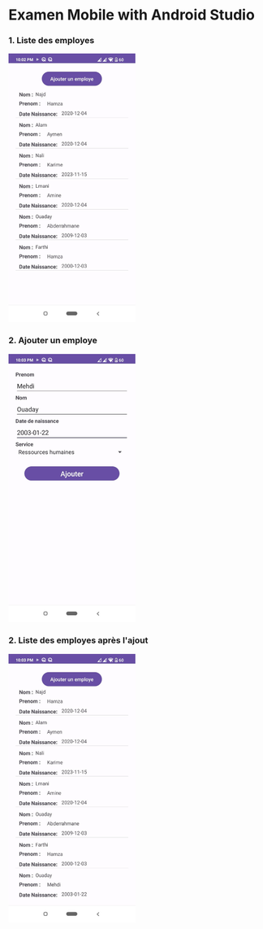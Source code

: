 # Examen Mobile with Android Studio

### 1. Liste des employes
   <img src="images/List_Employe_1.jpg" alt="" width="250"/>
   
### 2. Ajouter un employe
  <img src="images/Add_Employe.jpg" alt="" width="250"/>

### 2. Liste des employes après l'ajout
  <img src="images/List_Employe_2.jpg" alt="" width="250"/>
